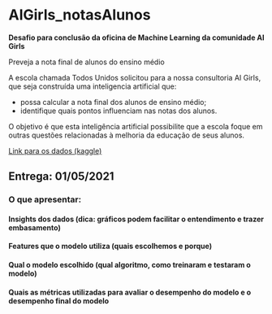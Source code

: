 # AIGirls_notasAlunos
**Desafio para conclusão da oficina de Machine Learning da comunidade AI Girls**

Preveja a nota final de alunos do ensino médio

A escola chamada Todos Unidos solicitou para a nossa consultoria AI Girls, que seja construída uma inteligencia artificial que:

* possa calcular a nota final dos alunos de ensino médio;
* identifique quais pontos influenciam nas notas dos alunos.

O objetivo é que esta inteligência artificial possibilite que a escola foque em outras questões relacionadas à melhoria da educação de seus alunos.

[Link para os dados (kaggle)](https://www.kaggle.com/dipam7/student-grade-prediction)

## Entrega: 01/05/2021

### O que apresentar:
####  Insights dos dados (dica: gráficos podem facilitar o entendimento e trazer embasamento)
#### Features que o modelo utiliza (quais escolhemos e porque)
#### Qual o modelo escolhido (qual algoritmo, como treinaram e testaram o modelo)
#### Quais as métricas utilizadas para avaliar o desempenho do modelo e o desempenho final do modelo
